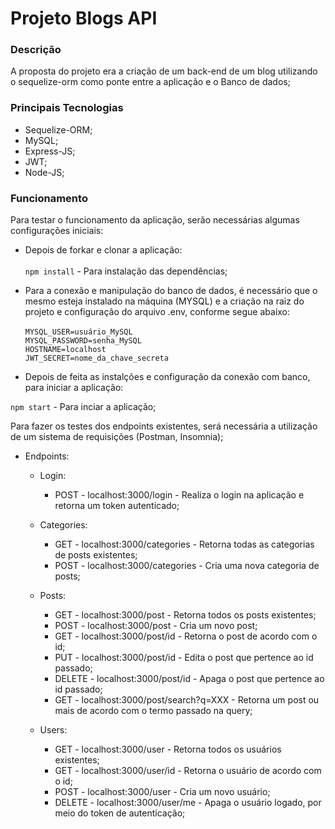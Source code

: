 # Projeto Blogs API

### Descrição

A proposta do projeto era a criação de um back-end de um blog utilizando o sequelize-orm como ponte entre a aplicação e o Banco de dados;

### Principais Tecnologias

- Sequelize-ORM;
- MySQL;
- Express-JS;
- JWT;
- Node-JS;

### Funcionamento

Para testar o funcionamento da aplicação, serão necessárias algumas configurações iniciais:

- Depois de forkar e clonar a aplicação:<br><br>
`npm install` - Para instalação das dependências;<br>

- Para a conexão e manipulação do banco de dados, é necessário que o mesmo esteja instalado na máquina (MYSQL) e a criação na raiz do projeto e configuração do arquivo .env, conforme segue abaixo:<br><br>
`MYSQL_USER=usuário_MySQL`<br>
`MYSQL_PASSWORD=senha_MySQL`<br>
`HOSTNAME=localhost`<br>
`JWT_SECRET=nome_da_chave_secreta`<br>

- Depois de feita as instalções e configuração da conexão com banco, para iniciar a aplicação:

`npm start` - Para inciar a aplicação;

Para fazer os testes dos endpoints existentes, será necessária a utilização de um sistema de requisições (Postman, Insomnia);

- Endpoints:
  - Login: 
    - POST - localhost:3000/login - Realiza o login na aplicação e retorna um token autenticado;

  - Categories: 
    - GET - localhost:3000/categories - Retorna todas as categorias de posts existentes;
    - POST - localhost:3000/categories - Cria uma nova categoria de posts;

  - Posts: 
    - GET - localhost:3000/post - Retorna todos os posts existentes;
    - POST - localhost:3000/post - Cria um novo post;
    - GET - localhost:3000/post/id - Retorna o post de acordo com o id;
    - PUT - localhost:3000/post/id - Edita o post que pertence ao id passado;
    - DELETE - localhost:3000/post/id - Apaga o post que pertence ao id passado;
    - GET - localhost:3000/post/search?q=XXX - Retorna um post ou mais de acordo com o termo passado na query;
  
  - Users: 
    - GET - localhost:3000/user - Retorna todos os usuários existentes;
    - GET - localhost:3000/user/id - Retorna o usuário de acordo com o id;
    - POST - localhost:3000/user - Cria um novo usuário;
    - DELETE - localhost:3000/user/me - Apaga o usuário logado, por meio do token de autenticação;
